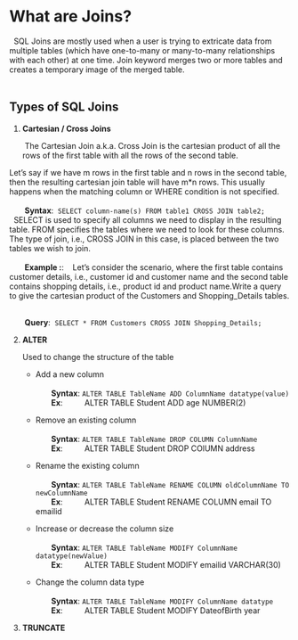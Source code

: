 # What are Joins?
  &nbsp;
SQL Joins are mostly used when a user is trying to extricate data from multiple tables (which have one-to-many or many-to-many relationships with each other) at one time. Join keyword merges two or more tables and creates a temporary image of the merged table.<br><br>


## Types of SQL Joins

1. **Cartesian / Cross Joins**

   &nbsp;The Cartesian Join a.k.a. Cross Join is the cartesian product of all the rows of the first table with all the rows of the second table.

Let’s say if we have m rows in the first table and n rows in the second table, then the resulting cartesian join table will have m*n rows. This usually happens when the matching column or WHERE condition is not specified.<br><br>
   &nbsp;&nbsp;&nbsp;&nbsp;&nbsp;&nbsp;&nbsp;**Syntax**:&nbsp;&nbsp;`SELECT column-name(s)
FROM table1 CROSS JOIN table2;
` <br>
 &nbsp;
SELECT is used to specify all columns we need to display in the resulting table. FROM specifies the tables where we need to look for these columns. The type of join, i.e., CROSS JOIN in this case, is placed between the two tables we wish to join.<br><br>
  &nbsp;&nbsp;&nbsp;&nbsp;&nbsp;&nbsp;&nbsp;**Example :**:&nbsp;
    &nbsp;
Let’s consider the scenario, where the first table contains customer details, i.e., customer id and customer name and the second table contains shopping details, i.e., product id and product name.Write a query to give the cartesian product of the Customers and Shopping_Details tables.<br><br>

 &nbsp;&nbsp;&nbsp;&nbsp;&nbsp;&nbsp;&nbsp;**Query**:&nbsp;&nbsp;`SELECT *
FROM Customers CROSS JOIN Shopping_Details;
` <br>


2. **ALTER**

   Used to change the structure of the table

   - Add a new column <br><br>
     &nbsp;&nbsp;&nbsp;&nbsp;&nbsp;&nbsp;&nbsp;**Syntax**: `ALTER TABLE TableName ADD ColumnName datatype(value)`<br>
     &nbsp;&nbsp;&nbsp;&nbsp;&nbsp;&nbsp;&nbsp;**Ex**:&nbsp;&nbsp;&nbsp;&nbsp;&nbsp;&nbsp;&nbsp;&nbsp;&nbsp;&nbsp;ALTER TABLE Student ADD age NUMBER(2)<br>
   - Remove an existing column <br><br>
     &nbsp;&nbsp;&nbsp;&nbsp;&nbsp;&nbsp;&nbsp;**Syntax**: `ALTER TABLE TableName DROP COLUMN ColumnName `<br>
     &nbsp;&nbsp;&nbsp;&nbsp;&nbsp;&nbsp;&nbsp;**Ex**:&nbsp;&nbsp;&nbsp;&nbsp;&nbsp;&nbsp;&nbsp;&nbsp;&nbsp;&nbsp;ALTER TABLE Student DROP COlUMN address<br>

   - Rename the existing column <br><br>
     &nbsp;&nbsp;&nbsp;&nbsp;&nbsp;&nbsp;&nbsp;**Syntax**: `ALTER TABLE TableName RENAME COLUMN oldColumnName TO newColumnName`<br>
     &nbsp;&nbsp;&nbsp;&nbsp;&nbsp;&nbsp;&nbsp;**Ex**:&nbsp;&nbsp;&nbsp;&nbsp;&nbsp;&nbsp;&nbsp;&nbsp;&nbsp;&nbsp;ALTER TABLE Student RENAME COLUMN email TO emailid <br>

   - Increase or decrease the column size <br><br>
     &nbsp;&nbsp;&nbsp;&nbsp;&nbsp;&nbsp;&nbsp;**Syntax**: `ALTER TABLE TableName MODIFY ColumnName datatype(newValue)`<br>
     &nbsp;&nbsp;&nbsp;&nbsp;&nbsp;&nbsp;&nbsp;**Ex**:&nbsp;&nbsp;&nbsp;&nbsp;&nbsp;&nbsp;&nbsp;&nbsp;&nbsp;&nbsp;ALTER TABLE Student MODIFY emailid VARCHAR(30) <br>
   - Change the column data type <br><br>
     &nbsp;&nbsp;&nbsp;&nbsp;&nbsp;&nbsp;&nbsp;**Syntax**: `ALTER TABLE TableName MODIFY ColumnName datatype`<br>
     &nbsp;&nbsp;&nbsp;&nbsp;&nbsp;&nbsp;&nbsp;**Ex**:&nbsp;&nbsp;&nbsp;&nbsp;&nbsp;&nbsp;&nbsp;&nbsp;&nbsp;&nbsp;ALTER TABLE Student MODIFY DateofBirth year<br>

3. **TRUNCATE**
